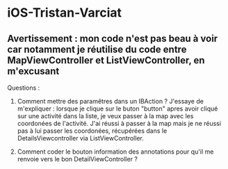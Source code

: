 # iOS-Tristan-Varciat

## Avertissement : mon code n'est pas beau à voir car notamment je réutilise du code entre MapViewController et ListViewController, en m'excusant 

Questions :

1) Comment mettre des paramêtres dans un IBAction ? J'essaye de m'expliquer : lorsque je clique sur le buton "button" apres avoir cliqué sur une activité dans la liste, je veux passer à la map avec les coordonées de l'activité. J'ai réussi à passer à la map mais je ne réussi pas à lui passer les coordonées, récupérées dans le DetailsViewcontroller via ListViewController.

2) Comment coder le bouton information des annotations pour qu'il me renvoie vers le bon DetailViewController ?
